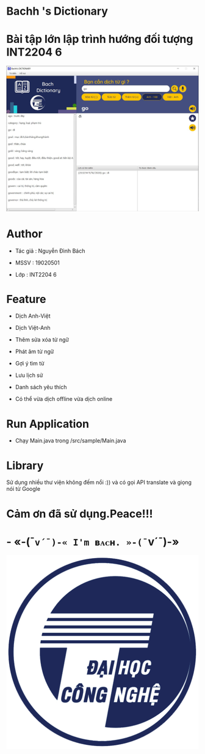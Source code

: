 # Bachh 's Dictionary

# Bài tập lớn lập trình hướng đối tượng INT2204 6

![demo image](https://github.com/bach20052001/Dictionary/blob/master/src/Images/application.JPG)

# Author

- Tác giả : Nguyễn Đình Bách

- MSSV : 19020501

- Lớp : INT2204 6

# Feature

- Dịch Anh-Việt

- Dịch Việt-Anh

- Thêm sửa xóa từ ngữ

- Phát âm từ ngữ

- Gợi ý tìm từ

- Lưu lịch sử

- Danh sách yêu thích

- Có thể vừa dịch offline vừa dịch online

# Run Application

- Chạy Main.java trong /src/sample/Main.java 

# Library 

Sử dụng nhiều thư viện không đếm nổi :)) và có gọi API translate và giọng nói từ Google 

# Cảm ơn đã sử dụng.Peace!!!

# - «-(¯`v´¯)-« I'm ʙᴀᴄʜ. »-(¯`v´¯)-»

![end image](https://github.com/bach20052001/Dictionary/blob/master/src/Images/uet.png)

